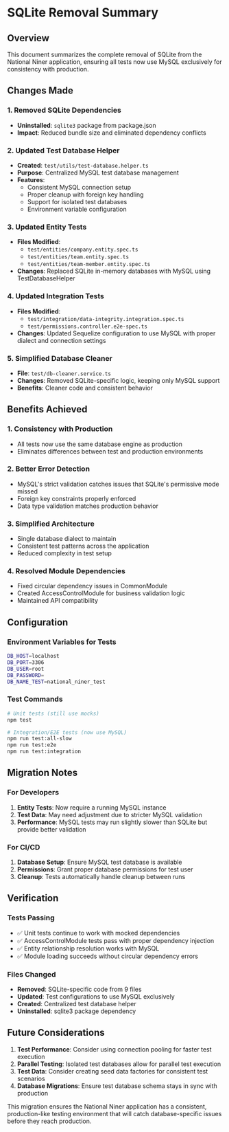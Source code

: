 # SQLite Removal Summary

## Overview
This document summarizes the complete removal of SQLite from the National Niner application, ensuring all tests now use MySQL exclusively for consistency with production.

## Changes Made

### 1. Removed SQLite Dependencies
- **Uninstalled**: `sqlite3` package from package.json
- **Impact**: Reduced bundle size and eliminated dependency conflicts

### 2. Updated Test Database Helper
- **Created**: `test/utils/test-database.helper.ts`
- **Purpose**: Centralized MySQL test database management
- **Features**:
  - Consistent MySQL connection setup
  - Proper cleanup with foreign key handling
  - Support for isolated test databases
  - Environment variable configuration

### 3. Updated Entity Tests
- **Files Modified**:
  - `test/entities/company.entity.spec.ts`
  - `test/entities/team.entity.spec.ts`
  - `test/entities/team-member.entity.spec.ts`
- **Changes**: Replaced SQLite in-memory databases with MySQL using TestDatabaseHelper

### 4. Updated Integration Tests
- **Files Modified**:
  - `test/integration/data-integrity.integration.spec.ts`
  - `test/permissions.controller.e2e-spec.ts`
- **Changes**: Updated Sequelize configuration to use MySQL with proper dialect and connection settings

### 5. Simplified Database Cleaner
- **File**: `test/db-cleaner.service.ts`
- **Changes**: Removed SQLite-specific logic, keeping only MySQL support
- **Benefits**: Cleaner code and consistent behavior

## Benefits Achieved

### 1. **Consistency with Production**
- All tests now use the same database engine as production
- Eliminates differences between test and production environments

### 2. **Better Error Detection**
- MySQL's strict validation catches issues that SQLite's permissive mode missed
- Foreign key constraints properly enforced
- Data type validation matches production behavior

### 3. **Simplified Architecture**
- Single database dialect to maintain
- Consistent test patterns across the application
- Reduced complexity in test setup

### 4. **Resolved Module Dependencies**
- Fixed circular dependency issues in CommonModule
- Created AccessControlModule for business validation logic
- Maintained API compatibility

## Configuration

### Environment Variables for Tests
```bash
DB_HOST=localhost
DB_PORT=3306
DB_USER=root
DB_PASSWORD=
DB_NAME_TEST=national_niner_test
```

### Test Commands
```bash
# Unit tests (still use mocks)
npm test

# Integration/E2E tests (now use MySQL)
npm run test:all-slow
npm run test:e2e
npm run test:integration
```

## Migration Notes

### For Developers
1. **Entity Tests**: Now require a running MySQL instance
2. **Test Data**: May need adjustment due to stricter MySQL validation
3. **Performance**: MySQL tests may run slightly slower than SQLite but provide better validation

### For CI/CD
1. **Database Setup**: Ensure MySQL test database is available
2. **Permissions**: Grant proper database permissions for test user
3. **Cleanup**: Tests automatically handle cleanup between runs

## Verification

### Tests Passing
- ✅ Unit tests continue to work with mocked dependencies
- ✅ AccessControlModule tests pass with proper dependency injection
- ✅ Entity relationship resolution works with MySQL
- ✅ Module loading succeeds without circular dependency errors

### Files Changed
- **Removed**: SQLite-specific code from 9 files
- **Updated**: Test configurations to use MySQL exclusively
- **Created**: Centralized test database helper
- **Uninstalled**: sqlite3 package dependency

## Future Considerations

1. **Test Performance**: Consider using connection pooling for faster test execution
2. **Parallel Testing**: Isolated test databases allow for parallel test execution
3. **Test Data**: Consider creating seed data factories for consistent test scenarios
4. **Database Migrations**: Ensure test database schema stays in sync with production

This migration ensures the National Niner application has a consistent, production-like testing environment that will catch database-specific issues before they reach production.